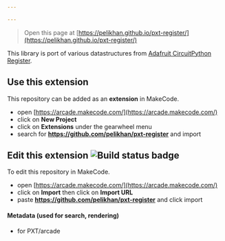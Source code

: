 ```yaml
---

---
```


> Open this page at [https://pelikhan.github.io/pxt-register/](https://pelikhan.github.io/pxt-register/)

This library is port of various datastructures 
from [Adafruit CircuitPython Register](https://github.com/adafruit/Adafruit_CircuitPython_Register).

## Use this extension

This repository can be added as an **extension** in MakeCode.

* open [https://arcade.makecode.com/](https://arcade.makecode.com/)
* click on **New Project**
* click on **Extensions** under the gearwheel menu
* search for **https://github.com/pelikhan/pxt-register** and import

## Edit this extension ![Build status badge](https://github.com/pelikhan/pxt-register/workflows/MakeCode/badge.svg)

To edit this repository in MakeCode.

* open [https://arcade.makecode.com/](https://arcade.makecode.com/)
* click on **Import** then click on **Import URL**
* paste **https://github.com/pelikhan/pxt-register** and click import

#### Metadata (used for search, rendering)

* for PXT/arcade
<script src="https://makecode.com/gh-pages-embed.js"></script><script>makeCodeRender("{{ site.makecode.home_url }}", "{{ site.github.owner_name }}/{{ site.github.repository_name }}");</script>
